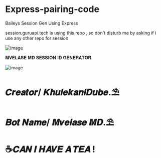 # Express-pairing-code
Baileys Session Gen Using Express


session.guruapi.tech is using this repo , so don't disturb me by asking if i use any other repo for session 

![image](https://github.com/user-attachments/assets/4d45804c-3d44-4f54-b74d-95617f28e2ef)

𝐌𝐕𝐄𝐋𝐀𝐒𝐄 𝐌𝐃 𝐒𝐄𝐒𝐒𝐈𝐎𝐍 𝐈𝐃 𝐆𝐄𝐍𝐄𝐑𝐀𝐓𝐎𝐑.

![image](https://files.catbox.moe/7a63r4.png)



# 𝑪𝒓𝒆𝒂𝒕𝒐𝒓/ 𝑲𝒉𝒖𝒍𝒆𝒌𝒂𝒏𝒊𝑫𝒖𝒃𝒆.⛱️

# 𝑩𝒐𝒕 𝑵𝒂𝒎𝒆/ 𝑴𝒗𝒆𝒍𝒂𝒔𝒆 𝑴𝑫.⛱️


# ☕𝑪𝑨𝑵 𝑰 𝑯𝑨𝑽𝑬 𝑨 𝑻𝑬𝑨 !



